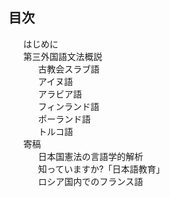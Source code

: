 <nav id="toc" role="doc-toc">
  <h2>目次</h2>
  <ol type="I">
    <li><a href="preface.html">はじめに</a></li>
    <li>
      <a href="3gai/index.html">第三外国語文法概説</a>
      <ol>
        <li><a href="3gai/chu.html">古教会スラブ語</a></li>
        <li><a href="3gai/ain.html">アイヌ語</a></li>
        <li><a href="3gai/ara.html">アラビア語</a></li>
        <li><a href="3gai/fin.html">フィンランド語</a></li>
        <li><a href="3gai/pol.html">ポーランド語</a></li>
        <li><a href="3gai/tur.html">トルコ語</a></li>
      </ol>
    </li>
    <li>
      <a href="contri/index.html">寄稿</a>
      <ol>
        <li><a href="contri/consti.html">日本国憲法の言語学的解析</a></li>
        <li><a href="contri/edu_jpn.html">知っていますか?「日本語教育」</a></li>
        <!-- <li><a href="contri/chara.html">文字</a></li> -->
        <li><a href="contri/fra_rus.html">ロシア国内でのフランス語</a></li>
      </ol>
    </li>
  </ol>
</nav>
